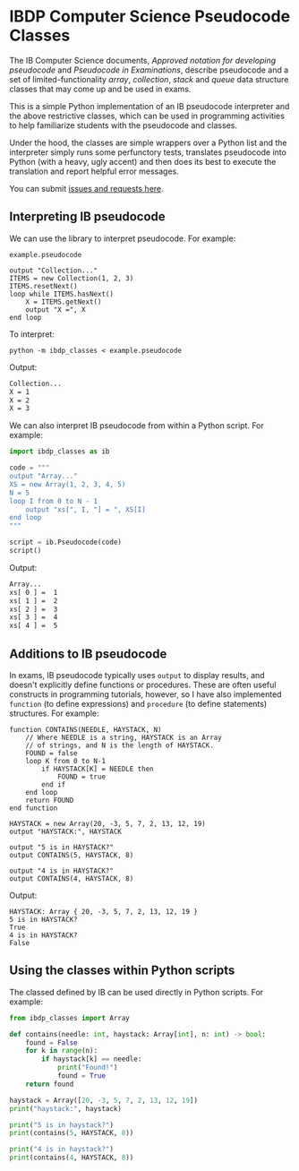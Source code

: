 # IBDP Computer Science Pseudocode Classes

The IB Computer Science documents, *Approved notation for developing pseudocode* and *Pseudocode in Examinations*, describe pseudocode and a set of limited-functionality *array*, *collection*, *stack* and *queue* data structure classes that may come up and be used in exams.

This is a simple Python implementation of an IB pseudocode interpreter and the above restrictive classes, which can be used in programming activities to help familiarize students with the pseudocode and classes.

Under the hood, the classes are simple wrappers over a Python list and the interpreter simply runs some perfunctory tests, translates pseudocode into Python (with a heavy, ugly accent) and then does its best to execute the translation and report helpful error messages. 

You can submit [issues and requests here](https://github.com/ram6ler/ibdp_classes/issues).


## Interpreting IB pseudocode

We can use the library to interpret pseudocode. For example:

`example.pseudocode`
```text
output "Collection..."
ITEMS = new Collection(1, 2, 3)
ITEMS.resetNext()
loop while ITEMS.hasNext()
    X = ITEMS.getNext()
    output "X =", X
end loop
```

To interpret:

```
python -m ibdp_classes < example.pseudocode
```

Output:

```txt
Collection...
X = 1
X = 2
X = 3
```

We can also interpret IB pseudocode from within a Python script. For example:

```python
import ibdp_classes as ib

code = """
output "Array..."
XS = new Array(1, 2, 3, 4, 5)
N = 5
loop I from 0 to N - 1
    output "xs[", I, "] = ", XS[I]
end loop
"""

script = ib.Pseudocode(code)
script()
```

Output:

```txt
Array...
xs[ 0 ] =  1
xs[ 1 ] =  2
xs[ 2 ] =  3
xs[ 3 ] =  4
xs[ 4 ] =  5
```

## Additions to IB pseudocode

In exams, IB pseudocode typically uses `output` to display results, and doesn't explicitly define functions or procedures. These are often useful constructs in programming tutorials, however, so I have also implemented `function` (to define expressions) and `procedure` (to define statements) structures. For example:

```text
function CONTAINS(NEEDLE, HAYSTACK, N)
    // Where NEEDLE is a string, HAYSTACK is an Array
    // of strings, and N is the length of HAYSTACK.
    FOUND = false
    loop K from 0 to N-1
        if HAYSTACK[K] = NEEDLE then
            FOUND = true
        end if
    end loop
    return FOUND
end function

HAYSTACK = new Array(20, -3, 5, 7, 2, 13, 12, 19)
output "HAYSTACK:", HAYSTACK

output "5 is in HAYSTACK?"
output CONTAINS(5, HAYSTACK, 8)

output "4 is in HAYSTACK?"
output CONTAINS(4, HAYSTACK, 8)
```

Output:

```
HAYSTACK: Array { 20, -3, 5, 7, 2, 13, 12, 19 }
5 is in HAYSTACK?
True
4 is in HAYSTACK?
False
```

## Using the classes within Python scripts

The classed defined by IB can be used directly in Python scripts. For example:

```python
from ibdp_classes import Array

def contains(needle: int, haystack: Array[int], n: int) -> bool:
    found = False
    for k in range(n):
        if haystack[k] == needle:
            print("Found!")
            found = True
    return found

haystack = Array([20, -3, 5, 7, 2, 13, 12, 19])
print("haystack:", haystack)

print("5 is in haystack?")
print(contains(5, HAYSTACK, 8))

print("4 is in haystack?")
print(contains(4, HAYSTACK, 8))
```

